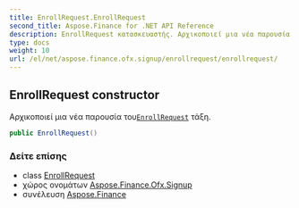 ```yaml
---
title: EnrollRequest.EnrollRequest
second_title: Aspose.Finance for .NET API Reference
description: EnrollRequest κατασκευαστής. Αρχικοποιεί μια νέα παρουσία τουEnrollRequest τάξη.
type: docs
weight: 10
url: /el/net/aspose.finance.ofx.signup/enrollrequest/enrollrequest/
---
```

## EnrollRequest constructor

Αρχικοποιεί μια νέα παρουσία του[`EnrollRequest`](../) τάξη.

```csharp
public EnrollRequest()
```

### Δείτε επίσης

* class [EnrollRequest](../)
* χώρος ονομάτων [Aspose.Finance.Ofx.Signup](../../enrollrequest/)
* συνέλευση [Aspose.Finance](../../../)


